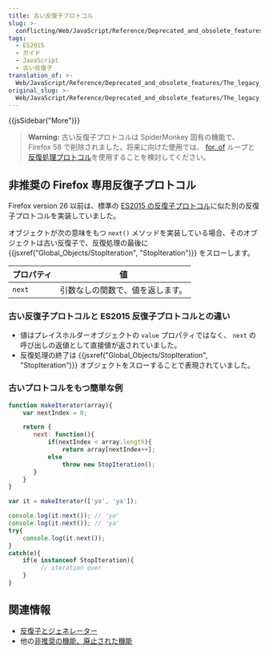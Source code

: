 ```yaml
---
title: 古い反復子プロトコル
slug: >-
  conflicting/Web/JavaScript/Reference/Deprecated_and_obsolete_features_df783faa96fb2729e58461fd21615e98
tags:
  - ES2015
  - ガイド
  - JavaScript
  - 古い反復子
translation_of: >-
  Web/JavaScript/Reference/Deprecated_and_obsolete_features/The_legacy_Iterator_protocol
original_slug: >-
  Web/JavaScript/Reference/Deprecated_and_obsolete_features/The_legacy_Iterator_protocol
---
```


{{jsSidebar("More")}}

> **Warning:** 古い反復子プロトコルは SpiderMonkey 固有の機能で、 Firefox 58 で削除されました。将来に向けた使用では、 [for..of](/ja/docs/Web/JavaScript/Reference/Statements/for...of) ループと[反復処理プロトコル](/ja/docs/Web/JavaScript/Reference/Iteration_protocols)を使用することを検討してください。

## 非推奨の Firefox 専用反復子プロトコル

Firefox version 26 以前は、標準の [ES2015 の反復子プロトコル](/ja/docs/Web/JavaScript/Reference/Iteration_protocols)に似た別の反復子プロトコルを実装していました。

オブジェクトが次の意味をもつ `next()` メソッドを実装している場合、そのオブジェクトは古い反復子で、反復処理の最後に {{jsxref("Global_Objects/StopIteration", "StopIteration")}} をスローします。

| プロパティ |値                                            |
| -------- | ------------------------------------------------ |
| `next`   | 引数なしの関数で、値を返します。 |

### 古い反復子プロトコルと ES2015 反復子プロトコルとの違い

- 値はプレイスホルダーオブジェクトの `value` プロパティではなく、 `next` の呼び出しの返値として直接値が返されていました。
- 反復処理の終了は {{jsxref("Global_Objects/StopIteration", "StopIteration")}} オブジェクトをスローすることで表現されていました。

### 古いプロトコルをもつ簡単な例

```js
function makeIterator(array){
    var nextIndex = 0;

    return {
       next: function(){
           if(nextIndex < array.length){
               return array[nextIndex++];
           else
               throw new StopIteration();
       }
    }
}

var it = makeIterator(['yo', 'ya']);

console.log(it.next()); // 'yo'
console.log(it.next()); // 'ya'
try{
    console.log(it.next());
}
catch(e){
    if(e instanceof StopIteration){
         // iteration over
    }
}
```

## 関連情報

- [反復子とジェネレーター](/ja/docs/Web/JavaScript/Guide/Iterators_and_Generators)
- 他の[非推奨の機能、廃止された機能](/ja/docs/Web/JavaScript/Reference/Deprecated_and_obsolete_features)
